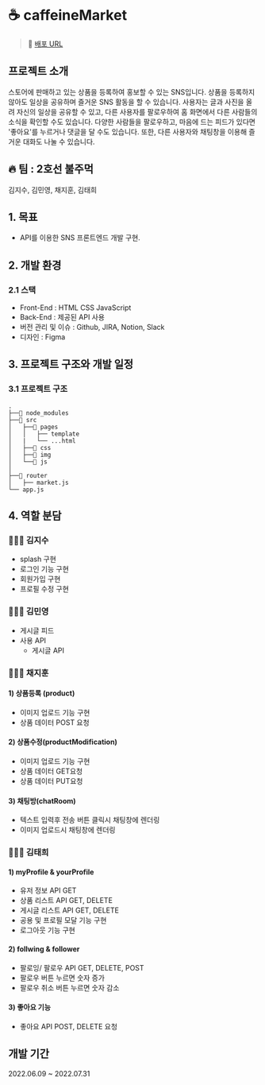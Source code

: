 # ☕️ caffeineMarket

> 🧷 <a href="https://secondlinefirefist.github.io/caffeineMarket/src/pages/socialLogin.html">배포 URL</a>

## **프로젝트 소개**

스토어에 판매하고 있는 상품을 등록하여 홍보할 수 있는 SNS입니다.
상품을 등록하지 않아도 일상을 공유하며 즐거운 SNS 활동을 할 수 있습니다.
사용자는 글과 사진을 올려 자신의 일상을 공유할 수 있고,
다른 사용자를 팔로우하여 홈 화면에서 다른 사람들의 소식을 확인할 수도 있습니다.
다양한 사람들을 팔로우하고, 마음에 드는 피드가 있다면 '좋아요'를 누르거나 댓글을 달 수도 있습니다.
또한, 다른 사용자와 채팅창을 이용해 즐거운 대화도 나눌 수 있습니다.

## :fire: 팀 : 2호선 불주먹

김지수, 김민영, 채지훈, 김태희


## 1. 목표
- API를 이용한 SNS 프론트엔드 개발 구현.


## 2. 개발 환경 

### 2.1 스택
* Front-End : HTML CSS JavaScript
* Back-End : 제공된 API 사용
* 버전 관리 및 이슈 : Github, JIRA, Notion, Slack
* 디자인 : Figma

## 3. 프로젝트 구조와 개발 일정
### 3.1 프로젝트 구조
```
.
├──📁 node_modules
├──📁 src
│   ├──📁 pages
│   │   ├── template
│   |   └── ...html
│   ├──📁 css
│   ├──📁 img
│   └──📁 js
│      
├──📁 router
│   ├── market.js
└── app.js
```

## 4. 역할 분담

### 👨🏻‍🚒 김지수
- splash 구현
- 로그인 기능 구현
- 회원가입 구현
- 프로필 수정 구현

### 👨🏻‍🚒 김민영
- 게시글 피드
- 사용 API
   - 게시글 API

### 👨🏻‍🚒 채지훈
#### 1) 상품등록 (product)

- 이미지 업로드 기능 구현
- 상품 데이터 POST 요청

#### 2) 상품수정(productModification)

- 이미지 업로드 기능 구현
- 상품 데이터 GET요청
- 상품 데이터 PUT요청

#### 3) 채팅방(chatRoom) 

- 텍스트 입력후 전송 버튼 클릭시 채팅창에 렌더링
- 이미지 업로드시 채팅창에 렌더링

### 👷🏻‍♀️ 김태희
#### 1)  myProfile & yourProfile 
- 유저 정보 API GET 
- 상품 리스트 API GET, DELETE
- 게시글 리스트 API GET, DELETE
- 공용 및 프로필 모달  기능 구현
- 로그아웃 기능 구현

#### 2) follwing & follower
- 팔로잉/ 팔로우 API GET, DELETE, POST
- 팔로우 버튼 누르면 숫자 증가  
- 팔로우 취소 버튼 누르면 숫자 감소

#### 3) 좋아요 기능 
- 좋아요 API POST, DELETE 요청

## 개발 기간
2022.06.09 ~ 2022.07.31
